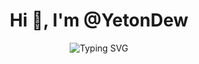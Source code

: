 <h1 align="center">Hi 👋, I'm @YetonDew</h1>
<div align="center">
  <img src="https://readme-typing-svg.herokuapp.com?font=Fira+Code&pause=1000&color=36BCF7&center=true&vCenter=true&width=400&lines=Software+Developer;From+Colombia+🇨🇴" alt="Typing SVG" />
</div>


